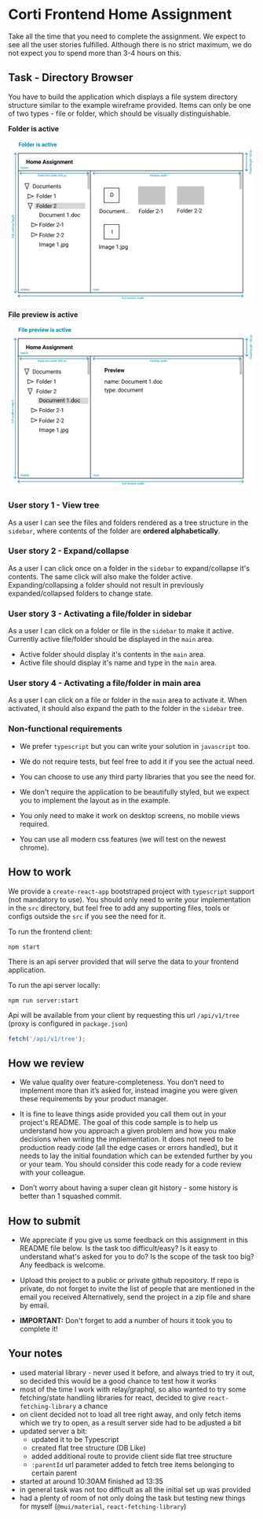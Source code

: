 # Corti Frontend Home Assignment

Take all the time that you need to complete the assignment. We expect to see all the user stories fulfilled. Although there is no strict maximum, we do not expect you to spend more than 3-4 hours on this.

## Task - Directory Browser

You have to build the application which displays a file system directory structure similar to the example wireframe provided. Items can only be one of two types - file or folder, which should be visually distinguishable.

**Folder is active**

![2](./example/2.png)

**File preview is active**

![2](./example/1.png)

### User story 1 - View tree

As a user I can see the files and folders rendered as a tree structure in the `sidebar`, where contents of the folder are **ordered alphabetically**.

### User story 2 - Expand/collapse

As a user I can click once on a folder in the `sidebar` to expand/collapse it's contents. The same click will also make the folder active. Expanding/collapsing a folder should not result in previously expanded/collapsed folders to change state.

### User story 3 - Activating a file/folder in sidebar

As a user I can click on a folder or file in the `sidebar` to make it active. Currently active file/folder should be displayed in the `main` area.

- Active folder should display it's contents in the `main` area.
- Active file should display it's name and type in the `main` area.

### User story 4 - Activating a file/folder in main area

As a user I can click on a file or folder in the `main` area to activate it. When activated, it should also expand the path to the folder in the `sidebar` tree.

### Non-functional requirements

- We prefer `typescript` but you can write your solution in `javascript` too.

- We do not require tests, but feel free to add it if you see the actual need.

- You can choose to use any third party libraries that you see the need for.

- We don't require the application to be beautifully styled, but we expect you to implement the layout as in the example.

- You only need to make it work on desktop screens, no mobile views required.

- You can use all modern css features (we will test on the newest chrome).

## How to work

We provide a `create-react-app` bootstraped project with `typescript` support (not mandatory to use). You should only need to write your implementation in the `src` directory, but feel free to add any supporting files, tools or configs outside the `src` if you see the need for it.

To run the frontend client:

```
npm start
```

There is an api server provided that will serve the data to your frontend application.

To run the api server locally:

```
npm run server:start
```

Api will be available from your client by requesting this url `/api/v1/tree` (proxy is configured in `package.json`)

```js
fetch('/api/v1/tree');
```

## How we review

- We value quality over feature-completeness. You don’t need to implement more than it’s asked for, instead imagine you were given these requirements by your product manager.

- It is fine to leave things aside provided you call them out in your project's README. The goal of this code sample is to help us understand how you approach a given problem and how you make decisions when writing the implementation. It does not need to be production ready code (all the edge cases or errors handled), but it needs to lay the initial foundation which can be extended further by you or your team. You should consider this code ready for a code review with your colleague.

- Don’t worry about having a super clean git history - some history is better than 1 squashed commit.

## How to submit

- We appreciate if you give us some feedback on this assignment in this README file below. Is the task too difficult/easy? Is it easy to understand what's asked for you to do? Is the scope of the task too big? Any feedback is welcome.

- Upload this project to a public or private github repository. If repo is private, do not forget to invite the list of people that are mentioned in the email you received Alternatively, send the project in a zip file and share by email.

- **IMPORTANT:** Don't forget to add a number of hours it took you to complete it!

## Your notes

- used material library - never used it before, and always tried to try it out, so decided this would be a good chance to test how it works
- most of the time I work with relay/graphql, so also wanted to try some fetching/state handling libraries for react, decided to give `react-fetching-library` a chance
- on client decided not to load all tree right away, and only fetch items which we try to open, as a result server side had to be adjusted a bit
- updated server a bit:
  - updated it to be Typescript
  - created flat tree structure (DB Like)
  - added additional route to provide client side flat tree structure
  - `:parentId` url parameter added to fetch tree items belonging to certain parent
- started at around 10:30AM finished ad 13:35
- in general task was not too difficult as all the initial set up was provided
- had a plenty of room of not only doing the task but testing new things for myself (`@mui/material`, `react-fetching-library`)
